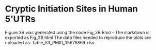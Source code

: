 # Cryptic Initiation Sites in Human 5'UTRs

Figure 3B was generated using the code Fig_3B.Rmd - The markdown is exported as Fig_3B.html
The data files needed to reproduce the plots are uploaded as:
Table_S3_PMID_35679869.xlsx
